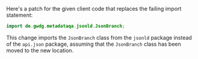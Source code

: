Here's a patch for the given client code that replaces the failing import statement:

```java
import de.gwdg.metadataqa.jsonld.JsonBranch;
```

This change imports the `JsonBranch` class from the `jsonld` package instead of the `api.json` package, assuming that the `JsonBranch` class has been moved to the new location.
